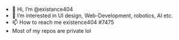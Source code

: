 - 👋 Hi, I’m @existance404
- 👀 I’m interested in UI design, Web-Development, robotics, AI etc.
- 📫 How to reach me existence404 #7475
- Most of my repos are private lol

<!---
existance404/existance404 is a ✨ special ✨ repository because its `README.md` (this file) appears on your GitHub profile.
You can click the Preview link to take a look at your changes.
--->
